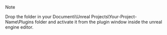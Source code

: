 > [!NOTE]  
> Drop the folder in your Documenti\Unreal Projects\Your-Project-Name\Plugins folder and activate it from the plugin window inside the unreal engine editor.
